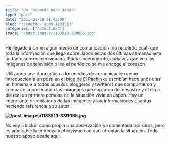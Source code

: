 ```yaml
---
title: "Un recuerdo para Japón"
type: "post"
date: "2011-03-28 21:43:00"
slug: "recuerdo-japon-1183513"
categories: ["Actualidad"]
image: "/post-images/1183513-339065.jpg"
---
```


He llegado a oir en algún medio de comunicación (no recuerdo cual) que toda la información que llega sobre Japón estas dos últimas semanas está un tanto sobredimensionada. Pues sinceramente, cada vez que veo las imágenes de televisión o leo el periódico se me encoge el corazón.

Utilizando una dura crítica a los medios de comunicación como introducción a un post, en [el blog de El Pachinko](http://elpachinko.com/japon/blogueros-terremoto-japon/) escribían hace unos dias un homenaje a todos aquellos bloggeros y twitteros que compartieron y comparte con el mundo las imágenes que captaron del desastre y el dia a dia real en primera persona de la situación vivia en Japón. Hay un interesante recopilatorio de las imágenes y las informaciones escritas haciendo referencia a su autor .

**![/post-images/1183513-339065.jpg](/post-images/1183513-339065.jpg "/post-images/1183513-339065.jpg")**

 No voy a incluir como propia una observación ya comentada por otros, pero es admirable la entereza y el civismo con que afrontan la situación. Todo nuestro apoyo desde aquí.